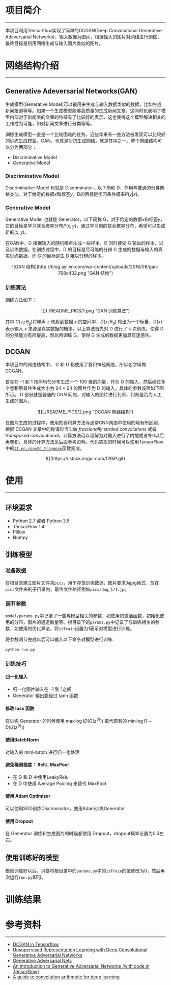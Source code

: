 <script type="text/javascript" async src="https://cdn.mathjax.org/mathjax/latest/MathJax.js?config=TeX-MML-AM_CHTML"> </script>

# 项目简介
---

本项目利用TensorFlow实现了简单的DCGAN(Deep Convolutional Generative Adeversarial Networks)，输入数据为图片，根据输入的图片对网络进行训练，最终目标是利用网络生成与输入图片类似的图片。



# 网络结构介绍
---

## Generative Adeversarial Networks(GAN)

生成模型(Generative Model)可以被用来生成与输入数据类似的数据，比如生成新闻报道等等。如果一个生成模型能够高质量的生成新闻文章，这同时也表明了模型内部对于新闻类的文章的特征有了比较好的表示，这也使得这个模型解决相关的工作成为可能，如对新闻文章进行分类等等。

训练生成模型一直是一个比较困难的任务，近些年来有一些方法被发现可以比较好的训练生成模型，GAN，也就是对抗生成网络，就是其中之一。整个网络结构可以分为两部分：

* Discriminative Model
* Generative Model

### Discriminative Model

Discriminative Model 也就是 Discriminator，以下简称 D，作用与普通的分类网络类似，对于给定的数据$x$和标签$y$，D的目标是学习条件概率$P(y|x)$。

### Generative Model

Generative Model 也就是 Generator，以下简称 G，对于给定的数据$x$和标签$y$，它的目标是学习联合概率分布$P(x, y)$，通过学习到的联合概率分布，希望可以生成新的$(x, y)$。

在GAN中，G 根据输入的随机噪声生成一些样本，D 同时接受 G 输出的样本，以及训练数据。在训练过程中，D 的目标是尽可能的分辨 G 生成的数据与输入的真实训练数据，而 G 的目标是生 D 难以分辨的样本。

<center>
    ![GAN 结构](http://blog.aylien.com/wp-content/uploads/2016/08/gan-768x432.png "GAN 结构")
</center>

### 训练算法

训练方法如下：

<center>
    ![](./README_PICS/1.png "GAN 训练算法")
</center>

其中 $G(z_i;\theta_g)$将噪声 $z$ 映射到数据 $x$ 的空间中，$D(x;\theta_d)$ 输出为一个标量，$D(x)$ 表示输入 $x$ 来源是真实数据的概率。以上算法首先对 D 进行了 k 次训练，使得 D 的分辨能力有所提高，然后再训练 G，使得 G 生成的数据更加具有迷惑性。

## DCGAN

本项目中的网络结构中， G 和 D 都使用了卷积神经网络，所以名字叫做 DCGAN。

首先在 -1 到 1 按照均匀分布生成一个 100 维的向量，作为 G 的输入，然后经过多个卷积层最终生成大小为 64 \* 64 的图片作为 D 的输入，具体的参数设置如下图所示。 D 部分就是普通的 CNN 网络，对输入的图片进行判断，判断是否为人工生成的图片。

<center>
    ![](./README_PICS/2.png "DCGAN 网络结构")
</center>

在图片生成的过程中，使用的卷积算方法与通常CNN网络中使用的略有所区别，根据 DCGAN 文章中的称谓应当叫做 *fractionally strided convolutions* 或者 *transposed convolutional*，计算方法可以理解为对输入进行了内插或者补0以后再卷积，具体的计算方法见后面参考资料。代码实现的时候可以使用TensorFlow中的[`tf.nn.conv2d_tranpose`](https://github.com/tensorflow/tensorflow/blob/b5df90f91cde6eb12af9cbe818bd2cf4a9bcc687/tensorflow/python/ops/nn_ops.py#L1140)函数完成。

<center>
    ![](https://i.stack.imgur.com/f2RiP.gif)
</center>

# 使用
---

## 环境要求

* Python 2.7 或者 Python 3.5
* TensorFlow 1.4
* Pillow
* Numpy

## 训练模型

### 准备数据

在根目录建立图片文件夹`pics`，用于存放训练数据，图片要求为jpg格式，放在`pics`文件夹的子目录内，最终文件路径例如`pics/dog_1/1.jpg`

### 调节参数

`model/params.py`中记录了一些与模型相关的参数，如使用的激活函数，初始化使用的分布，图片的通道数量等。根目录下的`params.py`中记录了与训练相关的参数，如使用的优化算法，将`isTrain`设置为1表示对模型进行训练。

将参数调节完成以后可以输入以下命令对模型进行训练:
```python
python run.py
```

### 训练技巧

#### 归一化输入
* 归一化图片输入在 -1 到 1之间
* Generator 输出要经过 tanh 函数

#### 修改 loss 函数
在训练 Generator 的时候使用 $\max\log (D(G(z^{(i)}))$ 取代原有的 $\min \log (1 - D(G(z^{(i)}))$

#### 使用BatchNorm
对输入的 mini-batch 进行归一化处理

#### 避免稀疏梯度： RelU, MaxPool
* 在 G 和 D 中使用LeakyRelu
* 在 D 中使用 Average Pooling 来替代 MaxPool

#### 使用 Adam Optimizer
可以使用SGD训练Discriminator，使用Adam训练Generator

#### 使用 Dropout

在 Generator 训练和生成图片的时候都使用 Dropout，dropout概率设置为0.5左右。

## 使用训练好的模型
模型训练好以后，只要将根目录中的`params.py`中的`isTrain`的值修改为0，然后再次运行`run.py`即可。


# 训练结果

# 参考资料
---
* [DCGAN in Tensorflow](https://github.com/carpedm20/DCGAN-tensorflow)
* [Unsupervised Representation Learning with Deep Convolutional Generative Adversarial Networks](https://arxiv.org/abs/1511.06434)
* [Generative Adversarial Nets
](https://arxiv.org/pdf/1406.2661.pdf)
* [An introduction to Generative Adversarial Networks (with code in TensorFlow)](http://blog.aylien.com/introduction-generative-adversarial-networks-code-tensorflow/)
* [A guide to convolution arithmetic for deep
learning
](https://arxiv.org/pdf/1603.07285.pdf)